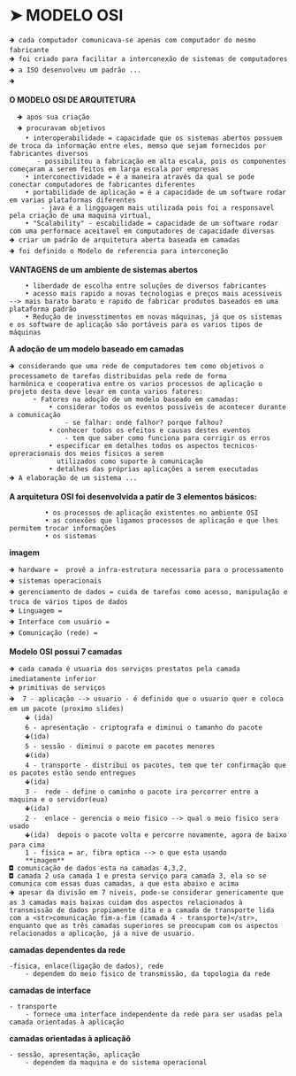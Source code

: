 # ➤ MODELO OSI
    🡺 cada computador comunicava-se apenas com computador do mesmo fabricante
    🡺 foi criado para facilitar a interconexão de sistemas de computadores 
    🡺 a ISO desenvolveu um padrão ...  
    🡺
    
**O MODELO OSI DE ARQUITETURA**

      🡺 apos sua criação 
      🡺 procuravam objetivos 
        • interoperabilidade = capacidade que os sistemas abertos possuem de troca da informação entre eles, memso que sejam fornecidos por fabricantes diversos
           - possibilitou a fabricação em alta escala, pois os componentes começaram a serem feitos em larga escala por empresas 
        • interconectividade = é a maneira através da qual se pode conectar computadores de fabricantes diferentes
        • portabilidade de aplicação = é a capacidade de um software rodar em varias plataformas diferentes 
            - java é a lingguagem mais utilizada pois foi a responsavel pela criação de uma maquina virtual, 
        • "Scalability" - escabilidade = capacidade de um software rodar com uma performace aceitavel em computadores de capacidade diversas
    🡺 criar um padrão de arquitetura aberta baseada em camadas
    🡺 foi definido o Modelo de referencia para interconeção 
    
**VANTAGENS de um ambiente de sistemas abertos**
        
        • liberdade de escolha entre soluções de diversos fabricantes 
        • acesso mais rapido a novas tecnologias e preços mais acessiveis --> mais barato barato e rapido de fabricar produtos baseados em uma plataforma padrão
        • Redução de invesstimentos em novas máquinas, já que os sistemas e os software de aplicação são portáveis para os varios tipos de máquinas
        
**A adoção de um modelo baseado em camadas**
   
    🡺 considerando que uma rede de computadores tem como objetivos o processameto de tarefas distribuidas pela rede de forma 
    harmônica e cooperativa entre os varios processos de aplicação o projeto desta deve levar em conta varios fatores:
          ➣ Fatores na adoção de um modelo baseado em camadas:
              • considerar todos os eventos possiveis de acontecer durante a comunicação 
                  - se falhar: onde falhor? porque falhou? 
              • conhecer todos os efeitos e causas destes eventos 
                  - tem que saber como funciona para corrigir os erros
              • especificar em detalhes todos os aspectos tecnicos-opreracionais dos meios fisicos a serem
                utilizados como suporte à comunicação
              • detalhes das próprias aplicações a serem executadas
    🡺 A elaboração de um sistema ...
**A arquitetura OSI foi desenvolvida a patir de 3 elementos básicos:**

             • os processos de aplicação existentes no ambiente OSI
             • as conexões que ligamos processos de aplicação e que lhes permitem trocar informações
             • os sistemas
**imagem**

    🡺 hardware =  provê a infra-estrutura necessaria para o processamento
    🡺 sistemas operacionais 
    🡺 gerenciamento de dados = cuida de tarefas como acesso, manipulação e troca de vários tipos de dados
    🡺 Linguagem = 
    🡺 Interface com usuário = 
    🡺 Comunicação (rede) = 
    
**Modelo OSI possui 7 camadas**
   
    🡺 cada camada é usuaria dos serviços prestatos pela camada imediatamente inferior
    🡺 primitivas de serviços
    🡺  7 - aplicação --> usuario - é definido que o usuario quer e coloca em um pacote (proximo slides)
        🡻 (ida)
        6 - apresentação - criptografa e diminui o tamanho do pacote
        🡻(ida)
        5 - sessão - diminui o pacote em pacotes menores
        🡻(ida)
        4 - transporte - distribui os pacotes, tem que ter confirmação que os pacotes estão sendo entregues
        🡻(ida)
        3 -  rede - define o caminho o pacote ira percorrer entre a maquina e o servidor(eua)
        🡻(ida)
        2 -  enlace - gerencia o meio fisico --> qual o meio fisico sera usado
        🡻(ida)  depois o pacote volta e percorre novamente, agora de baixo para cima
        1 - física = ar, fibra optica --> o que esta usando
        **imagem**
    ◘ comunicação de dados esta na camadas 4,3,2,
    ◘ camada 2 usa camada 1 e presta serviço para camada 3, ela so se comunica com essas duas camadas, a que esta abaixo e acima
    🡺 apesar da divisão em 7 niveis, pode-se considerar genericamente que as 3 camadas mais baixas cuidam dos aspectos relacionados à transmissão de dados propiamente dita e a camada de transporte lida com a <str>comunicação fim-a-fim (camada 4 - transporte)</str>, enquanto que as três camadas superiores se preocupam com os aspectos relacionados a aplicação, já a nive de usuario.

**camadas dependentes da rede**

    -fisica, enlace(ligação de dados), rede
        - dependem do meio fisico de transmissão, da topologia da rede
**camadas de interface**

    - transporte
        - fornece uma interface independente da rede para ser usadas pela camada orientadas à aplicação
**camadas orientadas à aplicaçãõ**

    - sessão, apresentação, aplicação
        - dependem da maquina e do sistema operacional
    















    
